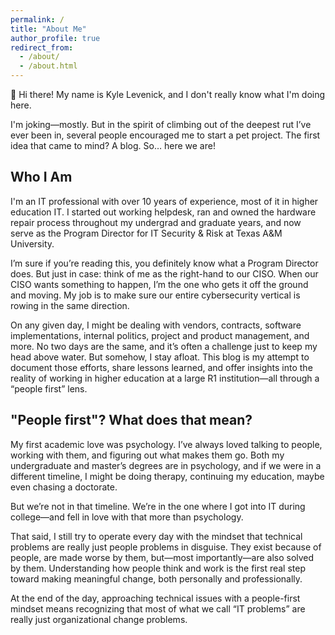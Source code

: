 ```yaml
---
permalink: /
title: "About Me"
author_profile: true
redirect_from: 
  - /about/
  - /about.html
---
```


👋 Hi there! My name is Kyle Levenick, and I don't really know what I'm doing here.

I'm joking—mostly. But in the spirit of climbing out of the deepest rut I’ve ever been in, several people encouraged me to start a pet project. The first idea that came to mind? A blog. So… here we are!

## Who I Am

I'm an IT professional with over 10 years of experience, most of it in higher education IT. I started out working helpdesk, ran and owned the hardware repair process throughout my undergrad and graduate years, and now serve as the Program Director for IT Security & Risk at Texas A&M University.

I’m sure if you’re reading this, you definitely know what a Program Director does. But just in case: think of me as the right-hand to our CISO. When our CISO wants something to happen, I’m the one who gets it off the ground and moving. My job is to make sure our entire cybersecurity vertical is rowing in the same direction.

On any given day, I might be dealing with vendors, contracts, software implementations, internal politics, project and product management, and more. No two days are the same, and it’s often a challenge just to keep my head above water. But somehow, I stay afloat. This blog is my attempt to document those efforts, share lessons learned, and offer insights into the reality of working in higher education at a large R1 institution—all through a “people first” lens.

## "People first"? What does that mean?

My first academic love was psychology. I’ve always loved talking to people, working with them, and figuring out what makes them go. Both my undergraduate and master’s degrees are in psychology, and if we were in a different timeline, I might be doing therapy, continuing my education, maybe even chasing a doctorate.

But we’re not in that timeline. We’re in the one where I got into IT during college—and fell in love with that more than psychology.

That said, I still try to operate every day with the mindset that technical problems are really just people problems in disguise. They exist because of people, are made worse by them, but—most importantly—are also solved by them. Understanding how people think and work is the first real step toward making meaningful change, both personally and professionally.

At the end of the day, approaching technical issues with a people-first mindset means recognizing that most of what we call “IT problems” are really just organizational change problems.

